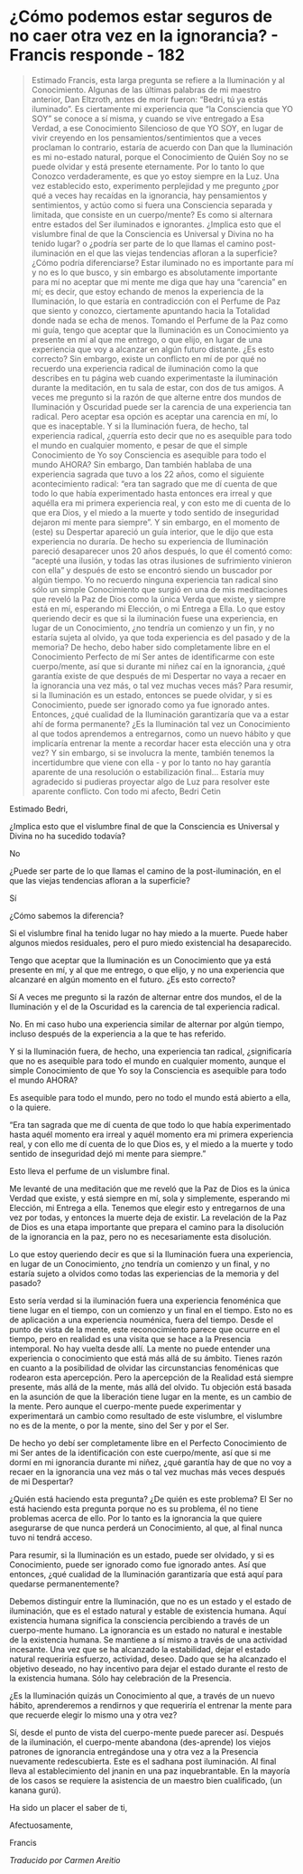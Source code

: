 # ¿Cómo podemos estar seguros de no caer otra vez en la ignorancia? - Francis responde - 182

>Estimado Francis, esta larga pregunta se refiere a la Iluminación y al Conocimiento. Algunas de las últimas palabras de mi maestro anterior, Dan Eltzroth, antes de morir fueron: “Bedri, tú ya estás iluminado”. Es ciertamente mi experiencia que “la Consciencia que YO SOY” se conoce a sí misma, y cuando se vive entregado a Esa Verdad, a ese Conocimiento Silencioso de que YO SOY, en lugar de vivir creyendo en los pensamientos/sentimientos que a veces proclaman lo contrario, estaría de acuerdo con Dan que la Iluminación es mi no-estado natural, porque el Conocimiento de Quién Soy no se puede olvidar y está presente eternamente. Por lo tanto lo que Conozco verdaderamente, es que yo estoy siempre en la Luz. Una vez establecido esto, experimento perplejidad y me pregunto ¿por qué a veces hay recaídas en la ignorancia, hay pensamientos y sentimientos, y actúo como si fuera una Consciencia separada y limitada, que consiste en un cuerpo/mente? Es como si alternara entre estados del Ser iluminados e ignorantes. ¿Implica esto que el vislumbre final de que la Consciencia es Universal y Divina no ha tenido lugar? o ¿podría ser parte de lo que llamas el camino post-iluminación en el que las viejas tendencias afloran a la superficie? ¿Cómo podría diferenciarse? Estar iluminado no es importante para mí y no es lo que busco, y sin embargo es absolutamente importante para mí no aceptar que mi mente me diga que hay una “carencia” en mí; es decir, que estoy echando de menos la experiencia de la Iluminación, lo que estaría en contradicción con el Perfume de Paz que siento y conozco, ciertamente apuntando hacia la Totalidad donde nada se echa de menos. Tomando el Perfume de la Paz como mi guía, tengo que aceptar que la Iluminación es un Conocimiento ya presente en mí al que me entrego, o que elijo, en lugar de una experiencia que voy a alcanzar en algún futuro distante. ¿Es esto correcto? Sin embargo, existe un conflicto en mí de por qué no recuerdo una experiencia radical de iluminación como la que describes en tu página web cuando experimentaste la iluminación durante la meditación, en tu sala de estar, con dos de tus amigos. A veces me pregunto si la razón de que alterne entre dos mundos de Iluminación y Oscuridad puede ser la carencia de una experiencia tan radical. Pero aceptar esa opción es aceptar una carencia en mí, lo que es inaceptable. Y si la Iluminación fuera, de hecho, tal experiencia radical, ¿querría esto decir que no es asequible para todo el mundo en cualquier momento, e pesar de que el simple Conocimiento de Yo soy Consciencia es asequible para todo el mundo AHORA? Sin embargo, Dan también hablaba de una experiencia sagrada que tuvo a los 22 años, como el siguiente acontecimiento radical: “era tan sagrado que me dí cuenta de que todo lo que había experimentado hasta entonces era irreal y que aquélla era mi primera experiencia real, y con esto me di cuenta de lo que era Dios, y el miedo a la muerte y todo sentido de inseguridad dejaron mi mente para siempre”. Y sin embargo, en el momento de (este) su Despertar apareció un guía interior, que le dijo que esta experiencia no duraría. De hecho su experiencia de Iluminación pareció desaparecer unos 20 años después, lo que él comentó como: “acepté una ilusión, y todas las otras ilusiones de sufrimiento vinieron con ella” y después de esto se encontró siendo un buscador por algún tiempo. Yo no recuerdo ninguna experiencia tan radical sino sólo un simple Conocimiento que surgió en una de mis meditaciones que reveló la Paz de Dios como la única Verda que existe, y siempre está en mí, esperando mi Elección, o mi Entrega a Ella. Lo que estoy queriendo decir es que si la iluminación fuese una experiencia, en lugar de un Conocimiento, ¿no tendría un comienzo y un fin, y no estaría sujeta al olvido, ya que toda experiencia es del pasado y de la memoria? De hecho, debo haber sido completamente libre en el Conocimiento Perfecto de mí Ser antes de identificarme con este cuerpo/mente, así que si durante mi niñez caí en la ignorancia, ¿qué garantía existe de que después de mi Despertar no vaya a recaer en la ignorancia una vez más, o tal vez muchas veces más? Para resumir, si la Iluminación es un estado, entonces se puede olvidar, y si es Conocimiento, puede ser ignorado como ya fue ignorado antes. Entonces, ¿qué cualidad de la Iluminación garantizaría que va a estar ahí de forma permanente? ¿Es la Iluminación tal vez un Conocimiento al que todos aprendemos a entregarnos, como un nuevo hábito y que implicaría entrenar la mente a recordar hacer esta elección una y otra vez? Y sin embargo, si se involucra la mente, también tenemos la incertidumbre que viene con ella - y por lo tanto no hay garantía aparente de una resolución o estabilización final… Estaría muy agradecido si pudieras proyectar algo de Luz para resolver este aparente conflicto. Con todo mi afecto, Bedri Cetin

Estimado Bedri,

¿Implica esto que el vislumbre final de que la Consciencia es Universal y Divina no ha sucedido todavía?

No

¿Puede ser parte de lo que llamas el camino de la post-iluminación, en el que las viejas tendencias afloran a la superficie?

Sí

¿Cómo sabemos la diferencia?

Si el vislumbre final ha tenido lugar no hay miedo a la muerte. Puede haber algunos miedos residuales, pero el puro miedo existencial ha desaparecido.

Tengo que aceptar que la Iluminación es un Conocimiento que ya está presente en mí, y al que me entrego, o que elijo, y no una experiencia que alcanzaré en algún momento en el futuro. ¿Es esto correcto?

Sí A veces me pregunto si la razón de alternar entre dos mundos, el de la Iluminación y el de la Oscuridad es la carencia de tal experiencia radical.

No. En mi caso hubo una experiencia similar de alternar por algún tiempo, incluso después de la experiencia a la que te has referido.

Y si la Iluminación fuera, de hecho, una experiencia tan radical, ¿significaría que no es asequible para todo el mundo en cualquier momento, aunque el simple Conocimiento de que Yo soy la Consciencia es asequible para todo el mundo AHORA?

Es asequible para todo el mundo, pero no todo el mundo está abierto a ella, o la quiere.

“Era tan sagrada que me dí cuenta de que todo lo que había experimentado hasta aquél momento era irreal y aquél momento era mi primera experiencia real, y con ello me dí cuenta de lo que Dios es, y el miedo a la muerte y todo sentido de inseguridad dejó mi mente para siempre.”

Esto lleva el perfume de un vislumbre final.

Me levanté de una meditación que me reveló que la Paz de Dios es la única Verdad que existe, y está siempre en mí, sola y simplemente, esperando mi Elección, mi Entrega a ella. Tenemos que elegir esto y entregarnos de una vez por todas, y entonces la muerte deja de existir. La revelación de la Paz de Dios es una etapa importante que prepara el camino para la disolución de la ignorancia en la paz, pero no es necesariamente esta disolución.

Lo que estoy queriendo decir es que si la Iluminación fuera una experiencia, en lugar de un Conocimiento, ¿no tendría un comienzo y un final, y no estaría sujeto a olvidos como todas las experiencias de la memoria y del pasado?

Esto sería verdad si la iluminación fuera una experiencia fenoménica que tiene lugar en el tiempo, con un comienzo y un final en el tiempo. Esto no es de aplicación a una experiencia nouménica, fuera del tiempo. Desde el punto de vista de la mente, este reconocimiento parece que ocurre en el tiempo, pero en realidad es una visita que se hace a la Presencia intemporal. No hay vuelta desde allí. La mente no puede entender una experiencia o conocimiento que está más allá de su ámbito. Tienes razón en cuanto a la posibilidad de olvidar las circunstancias fenoménicas que rodearon esta apercepción. Pero la apercepción de la Realidad está siempre presente, más allá de la mente, más allá del olvido. Tu objeción está basada en la asunción de que la liberación tiene lugar en la mente, es un cambio de la mente. Pero aunque el cuerpo-mente puede experimentar y experimentará un cambio como resultado de este vislumbre, el vislumbre no es de la mente, o por la mente, sino del Ser y por el Ser.

De hecho yo debí ser completamente libre en el Perfecto Conocimiento de mi Ser antes de la identificación con este cuerpo/mente, así que si me dormí en mi ignorancia durante mi niñez, ¿qué garantía hay de que no voy a recaer en la ignorancia una vez más o tal vez muchas más veces después de mi Despertar?

¿Quién está haciendo esta pregunta? ¿De quién es este problema? El Ser no está haciendo esta pregunta porque no es su problema, él no tiene problemas acerca de ello. Por lo tanto es la ignorancia la que quiere asegurarse de que nunca perderá un Conocimiento, al que, al final nunca tuvo ni tendrá acceso.

Para resumir, si la Iluminación es un estado, puede ser olvidado, y si es Conocimiento, puede ser ignorado como fue ignorado antes. Así que entonces, ¿qué cualidad de la Iluminación garantizaría que está aquí para quedarse permanentemente?

Debemos distinguir entre la Iluminación, que no es un estado y el estado de iluminación, que es el estado natural y estable de existencia humana. Aquí existencia humana significa la consciencia percibiendo a través de un cuerpo-mente humano. La ignorancia es un estado no natural e inestable de la existencia humana. Se mantiene a sí mismo a través de una actividad incesante. Una vez que se ha alcanzado la estabilidad, dejar el estado natural requeriría esfuerzo, actividad, deseo. Dado que se ha alcanzado el objetivo deseado, no hay incentivo para dejar el estado durante el resto de la existencia humana. Sólo hay celebración de la Presencia.

¿Es la Iluminación quizás un Conocimiento al que, a través de un nuevo hábito, aprenderemos a rendirnos y que requeriría el entrenar la mente para que recuerde elegir lo mismo una y otra vez?

Sí, desde el punto de vista del cuerpo-mente puede parecer así. Después de la iluminación, el cuerpo-mente abandona (des-aprende) los viejos patrones de ignorancia entregándose una y otra vez a la Presencia nuevamente redescubierta. Este es el sadhana post iluminación. Al final lleva al establecimiento del jnanin en una paz inquebrantable. En la mayoría de los casos se requiere la asistencia de un maestro bien cualificado, (un kanana gurú).

Ha sido un placer el saber de ti,

Afectuosamente,

Francis

_Traducido por Carmen Areitio_

